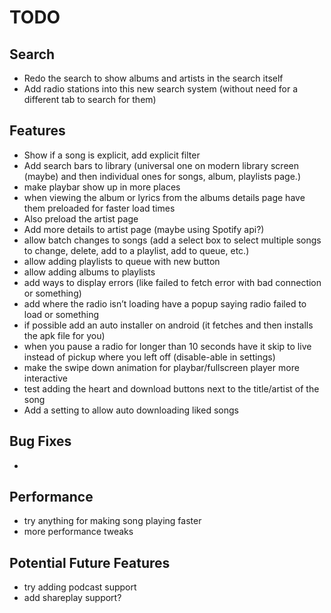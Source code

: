 # TODO

## Search
- Redo the search to show albums and artists in the search itself 
- Add radio stations into this new search system (without need for a different tab to search for them)

## Features
- Show if a song is explicit, add explicit filter
- Add search bars to library (universal one on modern library screen (maybe) and then individual ones for songs, album, playlists page.)
- make playbar show up in more places
- when viewing the album or lyrics from the albums details page have them preloaded for faster load times
- Also preload the artist page
- Add more details to artist page (maybe using Spotify api?)
- allow batch changes to songs (add a select box to select multiple songs to change, delete, add to a playlist, add to queue, etc.)
- allow adding playlists to queue with new button
- allow adding albums to playlists
- add ways to display errors (like failed to fetch error with bad connection or something)
- add where the radio isn’t loading have a popup saying radio failed to load or something
- if possible add an auto installer on android (it fetches and then installs the apk file for you)
- when you pause a radio for longer than 10 seconds have it skip to live instead of pickup where you left off (disable-able in settings)
- make the swipe down animation for playbar/fullscreen player more interactive
- test adding the heart and download buttons next to the title/artist of the song
- Add a setting to allow auto downloading liked songs

## Bug Fixes
- 

## Performance
- try anything for making song playing faster
- more performance tweaks

## Potential Future Features
- try adding podcast support
- add shareplay support?